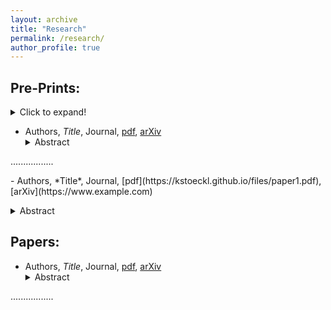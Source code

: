 ```yaml
---
layout: archive
title: "Research"
permalink: /research/
author_profile: true
---
```


Pre-Prints:
-----------

<details>
  <summary>Click to expand!</summary>
  
  ## Heading
  1. A numbered
  2. list
     * With some
     * Sub bullets
</details>

- Authors, *Title*, Journal, [pdf](https://kstoeckl.github.io/files/paper1.pdf), [arXiv](https://www.example.com) <details><summary>Abstract</summary>
<p>	
................. 
<p>
</details>
- Authors, *Title*, Journal, [pdf](https://kstoeckl.github.io/files/paper1.pdf), [arXiv](https://www.example.com)  <details><summary>Abstract</summary>
<p>
................. 
<p>
</details>

Papers:
-------

- Authors, *Title*, Journal, [pdf](https://kstoeckl.github.io/files/paper1.pdf), [arXiv](https://www.example.com)  <details><summary>Abstract</summary>
<p>
................. 
<p>
</details>
